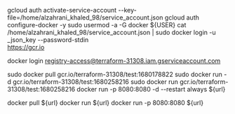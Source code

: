 gcloud auth activate-service-account --key-file=/home/alzahrani_khaled_98/service_account.json
gcloud auth configure-docker -y
sudo usermod -a -G docker ${USER}
cat /home/alzahrani_khaled_98/service_account.json | sudo docker login -u _json_key --password-stdin \
https://gcr.io

docker login registry-access@terraform-31308.iam.gserviceaccount.com

sudo docker pull gcr.io/terraform-31308/test:1680178822
sudo docker run -d gcr.io/terraform-31308/test:1680258216
sudo docker run gcr.io/terraform-31308/test:1680258216
docker run -p 8080:8080 -d --restart always ${url} 






docker pull ${url}
docker run ${url}
docker run -p 8080:8080 ${url}
